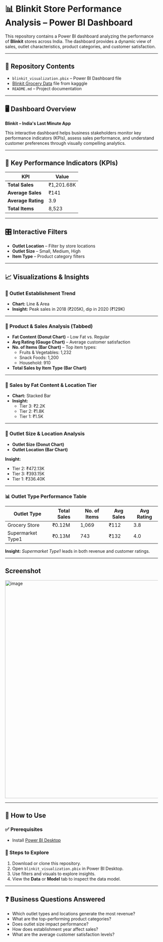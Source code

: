 # 📊 Blinkit Store Performance Analysis – Power BI Dashboard

This repository contains a Power BI dashboard analyzing the performance of **Blinkit** stores across India. The dashboard provides a dynamic view of sales, outlet characteristics, product categories, and customer satisfaction.

---

## 📁 Repository Contents

- `blinkit_visualization.pbix` – Power BI Dashboard file  
- [Blinkit Grocery Data](https://www.kaggle.com/datasets/arunkumaroraon/blinkit-grocery-dataset) file from kagggle 
- `README.md` – Project documentation  

---

## 🖥️ Dashboard Overview

**Blinkit – India's Last Minute App**

This interactive dashboard helps business stakeholders monitor key performance indicators (KPIs), assess sales performance, and understand customer preferences through visually compelling analytics.

---

## 🔑 Key Performance Indicators (KPIs)

| KPI                  | Value       |
|----------------------|-------------|
| **Total Sales**      | ₹1,201.68K  |
| **Average Sales**    | ₹141        |
| **Average Rating**   | 3.9         |
| **Total Items**      | 8,523       |

---

## 🎛️ Interactive Filters

- **Outlet Location** – Filter by store locations  
- **Outlet Size** – Small, Medium, High  
- **Item Type** – Product category filters  

---

## 📈 Visualizations & Insights

### 📅 Outlet Establishment Trend
- **Chart:** Line & Area
- **Insight:** Peak sales in 2018 (₹205K), dip in 2020 (₹129K)

---

### 🛒 Product & Sales Analysis (Tabbed)

- **Fat Content (Donut Chart)** – Low Fat vs. Regular
- **Avg Rating (Gauge Chart)** – Average customer satisfaction
- **No. of Items (Bar Chart)** – Top item types:
  - Fruits & Vegetables: 1,232  
  - Snack Foods: 1,200  
  - Household: 910  
- **Total Sales by Item Type (Bar Chart)**

---

### 🧈 Sales by Fat Content & Location Tier
- **Chart:** Stacked Bar
- **Insight:**
  - Tier 3: ₹2.2K  
  - Tier 2: ₹1.8K  
  - Tier 1: ₹1.5K  

---

### 🏬 Outlet Size & Location Analysis

- **Outlet Size (Donut Chart)**  
- **Outlet Location (Bar Chart)**

**Insight:**  
- Tier 2: ₹472.13K  
- Tier 3: ₹393.15K  
- Tier 1: ₹336.40K  

---

### 📊 Outlet Type Performance Table

| Outlet Type         | Total Sales | No. of Items | Avg Sales | Avg Rating |
|---------------------|-------------|--------------|-----------|-------------|
| Grocery Store       | ₹0.12M      | 1,069        | ₹112      | 3.8         |
| Supermarket Type1   | ₹0.13M      | 743          | ₹132      | 4.0         |

**Insight:** *Supermarket Type1* leads in both revenue and customer ratings.

---
## Screenshot
<img width="1291" height="715" alt="image" src="https://github.com/user-attachments/assets/89eddc69-f7a6-4978-b59f-dc66c257454a" />

---

## 🚀 How to Use

### ✅ Prerequisites
- Install [Power BI Desktop](https://powerbi.microsoft.com/desktop/)

### 📂 Steps to Explore
1. Download or clone this repository.
2. Open `blinkit_visualization.pbix` in Power BI Desktop.
3. Use filters and visuals to explore insights.
4. View the **Data** or **Model** tab to inspect the data model.

---

## ❓ Business Questions Answered

- Which outlet types and locations generate the most revenue?  
- What are the top-performing product categories?  
- Does outlet size impact performance?  
- How does establishment year affect sales?  
- What are the average customer satisfaction levels?




